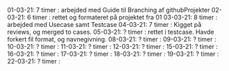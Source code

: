 01-03-21: 7 timer : arbejded med Guide til Branching af githubProjekter
02-03-21: 6 timer : rettet og formateret på projektet fra 01
03-03-21: 8 timer : arbejded med Usecase samt Testcase
04-03-21: 7 timer : Kigget på reviews, og merged to cases.
05-03-21: ? timer : rettet i testcase. Havde forkert fil format, og navnegivning.
08-03-21: ? timer :
09-03-21: ? timer :
10-03-21: ? timer :
11-03-21: ? timer :
12-03-21: ? timer :
15-03-21: ? timer :
16-03-21: ? timer :
17-03-21: ? timer :
18-03-21: ? timer :
19-03-21: ? timer :
22-03-21: ? timer :
